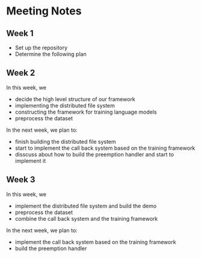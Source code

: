 # Meeting Notes

## Week 1

* Set up the repository
* Determine the following plan

## Week 2

In this week, we 
* decide the high level structure of our framework
* implementing the distributed file system
* constructing the framework for training language models
* preprocess the dataset

In the next week, we plan to:
* finish building the distributed file system
* start to implement the call back system based on the training framework
* disscuss about how to build the preemption handler and start to implement it


## Week 3

In this week, we 
* implement the distributed file system and build the demo
* preprocess the dataset
* combine the call back system and the training framework


In the next week, we plan to:
* implement the call back system based on the training framework
* build the preemption handler
